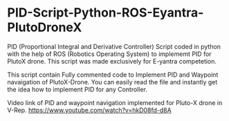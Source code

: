 # PID-Script-Python-ROS-Eyantra-PlutoDroneX
PID (Proportional Integral and Derivative Controller) Script coded in python with the help of ROS (Robotics Operating System) to implememt PID for PlutoX drone. This script was made exclusively for E-yantra competetion.

This script contain Fully commented code to Implement PID and Waypoint navaigation of PlutoX-Drone.
You can easily read the file and instantly get the idea how to implement PID for any Controller.

Video link of PID and waypoint navigation implemented for Pluto-X drone in V-Rep.
https://www.youtube.com/watch?v=hkD08fd-d8A
